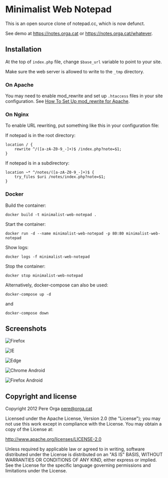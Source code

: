 Minimalist Web Notepad
======================

This is an open source clone of notepad.cc, which is now defunct.

See demo at https://notes.orga.cat or https://notes.orga.cat/whatever.


Installation
------------

At the top of `index.php` file, change `$base_url` variable to point to your
site.

Make sure the web server is allowed to write to the `_tmp` directory.

### On Apache

You may need to enable mod_rewrite and set up `.htaccess` files in your site configuration.
See [How To Set Up mod_rewrite for Apache](https://www.digitalocean.com/community/tutorials/how-to-set-up-mod_rewrite-for-apache-on-ubuntu-14-04).

### On Nginx

To enable URL rewriting, put something like this in your configuration file:

If notepad is in the root directory:
```
location / {
    rewrite ^/([a-zA-Z0-9_-]+)$ /index.php?note=$1;
}
```

If notepad is in a subdirectory:
```
location ~* ^/notes/([a-zA-Z0-9_-]+)$ {
    try_files $uri /notes/index.php?note=$1;
}
```
### Docker

Build the container:
```
docker build -t minimalist-web-notepad .
```

Start the container:
```
docker run -d --name minimalist-web-notepad -p 80:80 minimalist-web-notepad
```

Show logs:
```
docker logs -f minimalist-web-notepad
```

Stop the container:
```
docker stop minimalist-web-notepad
```

Alternatively, docker-compose can also be used:
```
docker-compose up -d
```
and
```
docker-compose down
```

Screenshots
-----------

![Firefox](https://orga.cat/sites/default/files/images/firefox.png)

![IE](https://orga.cat/sites/default/files/images/ie.png)

![Edge](https://orga.cat/sites/default/files/images/edge.png)

![Chrome Android](https://orga.cat/sites/default/files/images/android_chrome_dark.png)

![Firefox Android](https://orga.cat/sites/default/files/images/android_firefox.png)


Copyright and license
---------------------

Copyright 2012 Pere Orga <pere@orga.cat>

Licensed under the Apache License, Version 2.0 (the "License");
you may not use this work except in compliance with the License.
You may obtain a copy of the License at:

   http://www.apache.org/licenses/LICENSE-2.0

Unless required by applicable law or agreed to in writing, software
distributed under the License is distributed on an "AS IS" BASIS,
WITHOUT WARRANTIES OR CONDITIONS OF ANY KIND, either express or implied.
See the License for the specific language governing permissions and
limitations under the License.
